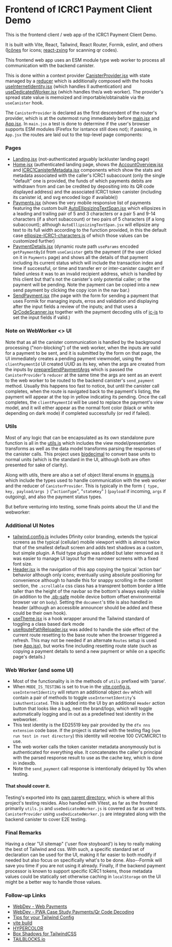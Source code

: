 # Frontend of ICRC1 Payment Client Demo

This is the frontend client / web app of the ICRC1 Payment Client Demo.  

It is built with Vite, React, Tailwind, React Router, Formik, eslint, and others ([Icônes](https://icones.js.org/) for icons; [react-zxing](https://github.com/adamalfredsson/react-zxing) for scanning qr codes). 

This frontend web app uses an ESM module type web worker to process all communication with the backend canister. 

This is done within a context provider [CanisterProvider.jsx](./src/feature/canister-provider/CanisterProvider.jsx) with state managed by a [reducer](./src/feature/canister-provider/canister-provider-reducer.js) which is additionally composed with the hooks [useInternetIdentity.jsx](./src/hooks/useInternetIdentity.jsx) (which handles II authentication) and [useDedicatedWorker.jsx](./src/hooks//useDedicatedWorker.jsx) (which handles the/a web worker). The provider's spread state value is memoized and importable/obtainable via the `useCanister` hook.

The `CanisterProvider` is declared as the first descendent of the router's provider, which is at the outermost rung immediately before [main.jsx](./src/main.jsx) and [App.jsx](./src/App.jsx). In `main.jsx` a test is done to determine if the user's browser supports ESM modules (Firefox for isntance still does not); if passing, in `App.jsx` the routes are laid out to the top-level page components:

### Pages

- [Landing.jsx](./src/pages/Landing.jsx) (not-authenticated arguably lackluster landing page)
- [Home.jsx](./src/pages/Home.jsx) (authenticated landing page, shows the [AccountOverview.jsx](./src/feature/home/AccountOverview.jsx) and [ICRC1CanisterMetadata.jsx](./src/feature/home/ICRC1CanisterMetadata.jsx) components which show the stats and metadata associated with the caller's ICRC1 subaccount (only the single "default" one is provided, the funds of which payments debits are withdrawn from and can be credited by depositing into its QR code displayed address) and the associated ICRC1 token canister (including its canister id, and svg encoded logo if available))
- [Payments.jsx](./src/pages/Payments.jsx) (shows the very mobile responsive list of payments featuring the custom built [AutoEllipsizingTextSpan.jsx](./src/components/AutoEllipsizingTextSpan.jsx) which ellipsizes in a leading and trailing pair of 5 and 3 characters or a pair 5 and 9-14 characters (if a short subaccount) or two pairs of 5 characters (if a long subaccount); although `AutoEllipsizingTextSpan.jsx` will ellipsize any text to its full width according to the function provided, in this the default case [ellipsize-ICRC1-characters.js](./src/utils/ellipsize-ICRC1-address.js) of which those values can be customized further)
- [PaymentDetails.jsx](./src/pages/PaymentDetails.jsx) (dynamic route path `useParams` encoded `getPaymentById` from `useCanister` gets the payment (if the user clicked on it in `Payments` page) and shows all the details of that payment including its current status which will include the transaction index and time if successful, or time and transfer err or inter-canister caught err if failed unless it was to an invalid recipient address, which is handled by this client but that's not the canister's only potential caller; or the payment will be pending. Note the payment can be copied into a new send payment by clicking the copy icon in the nav bar.)
- [SendPayment.jsx](./src/pages/SendPayment.jsx) (the page with the form for sending a payment that uses Formik for managing inputs, erros and validation and displaying after the input fields a review of the inputs; and that uses a [QrCodeScanner.jsx](./src/feature/qr-code-scanner/QrCodeScanner.jsx) together with the payment decoding utils of [ic-js](https://github.com/dfinity/ic-js) to set the input fields if valid.)

### Note on WebWorker <> UI

Note that as all the canister communication is handled by the background processing ("non-blocking") of the web worker, when the inputs are valid for a payment to be sent, and it is submitted by the form on that page, the UI immediately creates a pending payment viewmodel, using the `clientPaymentId` UI created UUID as its key, when the args are created from the inputs by [prepareSendPaymentArgs](./src/utils/utils.js#L155) which is passed the `CanisterProvider`'s `reducer` at the same time the args are sent as an event to the web worker to be routed to the backend canister's `send_payment` method. Usually this happens too fast to notice, but until the canister call completes, when the route is navigated back to the payment's listing, the payment will appear at the top in yellow indicating its pending. Once the call completes, the `clientPaymentId` will be used to replace the payment's view model, and it will either appear as the normal font color (black or white depending on dark mode) if completed successfully (or red if failed). 

### Utils

Most of any logic that can be encapsulated as its own standalone pure function is all in the [utils.js](./src/utils/utils.js) which includes the view model/presentation transforms as well as the data model transforms parsing the responses of the canister calls. This project uses [bigdecimal](https://github.com/iriscouch/bigdecimal.js/blob/master/README.md) to convert base units to normal units (which is the standard in the UI, although both are often presented for sake of clarity). 

Along with utils, there are also a set of object literal enums in [enums.js](src/utils/enums.js) which include the types used to handle communication with the web worker and the reducer of `CanisterProvider`. This is typically in the form `{ type, key, payload/args }` ("`actionType`", "`stateKey`" ) (`payload` if incoming, `args` if outgoing), and also the payment status types. 

But before venturing into testing, some finals points about the UI and the webworker: 

### Additional UI Notes

- [tailwind.config.js](./tailwind.config.js) includes Dfinity color branding, extends the typical screens as the typical (cellular) mobile viewport width is almost twice that of the smallest default screen and adds text shadows as a custom, but simple plugin. A fluid type plugin was added but later removed as it was easier to manage UI layout for the narrower screens with a fixed font size. 
- [Header.jsx](./src/components//Header.jsx) is the navigation of this app copying the typical 'action bar' behavior although only icons; eventually using absolute positioning for convenience although to handle this for snappy scrolling in the content section, the `.scrollable` css class has a transprent bottom border a little taller than the height of the navbar so the bottom's always easily visible (in addition to the [.pb-safe](./src/index.css#L138) mobile device bottom offset environmental browser var on `body`). Setting the `document`'s title is also handled in header (although an accessible announcer should be added and these could be their own hook).
- [useTheme.jsx](./src/hooks/useTheme.jsx) is a hook wrapper around the Tailwind standard of toggling a class based dark mode
- [useRoutePathReloader.jsx](./src/hooks/useRoutePathReloader.jsx) was added to handle the side effect of the current route resetting to the base route when the browser triggered a refresh. This may not be needed if an alternate `Routes` setup is used (see [App.jsx](./src/App.jsx)), but works fine including resetting route state (such as copying a payment details to send a new payment or while on a specific page's details.)

### Web Worker (and some UI)
- Most of the functionality is in the methods of `utils` prefixed with 'parse'.
- When `MODE_IS_TESTING` is set to true in the [vite.config.js](./vite.config.js), `useInternetIdentity` will return an additional object `dev` which will contain a pair of methods to toggle `useInternetIdentity`'s `isAuthenticated`. This is added into the UI by an additional `Header` action button that looks like a bug, next the brand/logo, which will toggle automatically logging and in out as a predefined test identity in the webworker. 
- This test identity is the ED25519 key pair provided by the `dfx nns extension` code base. If the project is started with the testing flag (`npm run test in root directory`) this identity will receive 100 CVCMICRC1 to use. 
- The web worker calls the token canister metadata anonymously but is authenticated for everything else. It concatenates the caller's principal with the parsed response result to use as the cache key, which is done in indexdb. 
- Note the `send_payment` call response is intentionally delayed by 10s when testing. 

#### That should cover it.

Testing's exported into its [own parent directory](../test/), which is where all this project's testing resides. Also handled with Vitest, as far as the frontend primarily `utils.js` and `useDedicatedWorker.js` is covered as far as unit tests. `CanisterProvider` using `useDedicatedWorker.js` are integrated along with the backend canister to cover E2E testing. 

### Final Remarks

Having a clear "UI sitemap" ('user flow stoyboard') is key to really making the best of Tailwind and css. With such, a specific standard set of declaration can be used for the UI, making it far easier to both modify if needed but also focus on specifically what's to be done. Also--Formik will save you time if you are not using it already. Finally, if the backend payment processor is known to support specific ICRC1 tokens, those metadata values could be statically set otherwise caching in `localStorage` on the UI might be a better way to handle those values. 

### Follow-up Links

 - [WebDev - Web Payments](https://web.dev/payments/)
 - [WebDev - PWA Case Study Payments/Qr Code Decoding](https://web.dev/mishipay/) 
 - [Tips for your Tailwind Config](https://www.viget.com/articles/tips-for-your-tailwind-config/)
 - [vite build](https://patak.dev/vite/build.html)
 - [HYPERCOLOR](https://hypercolor.dev/)
 - [Box Shadows for TailwindCSS](https://manuarora.in/boxshadows)
 - [TAILBLOCKS.io](https://tailblocks.cc/)
